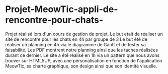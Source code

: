 # Projet-MeowTic-appli-de-rencontre-pour-chats-
Projet réalisé lors d'un cours de gestion de projet. Le but etait de réaliser un site de rencontre pour les chats en 4h par groupe de 3
Le but été de réaliser un planning en 4h via le diagramme de Gantt et de tester sa faisabilité. Les PDF montrent notre planning ainsi que les taches réalisées durant ce dernier. 
Le site a été réalisé en 1h via un pattern que nous avons trouver sur HTML5UP, avec une personalisation en fonction de l'application MeowTic, sa charte graphique, son design ainsi que son identité visuelle.
